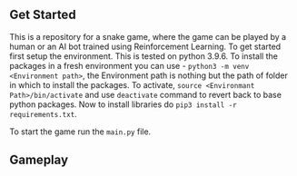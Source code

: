 ## Get Started

This is a repository for a snake game, where the game can be played by a human or an AI bot trained using Reinforcement Learning. To get started first setup the environment. This is tested on python 3.9.6. To install the packages in a fresh environment you can use - `python3 -m venv <Environment path>`, the Environment path is nothing but the path of folder in which to install the packages. To activate, `source <Environmant Path>/bin/activate` and use `deactivate` command to revert back to base python packages. Now to install libraries do `pip3 install -r requirements.txt`.

To start the game run the `main.py` file.

## Gameplay



